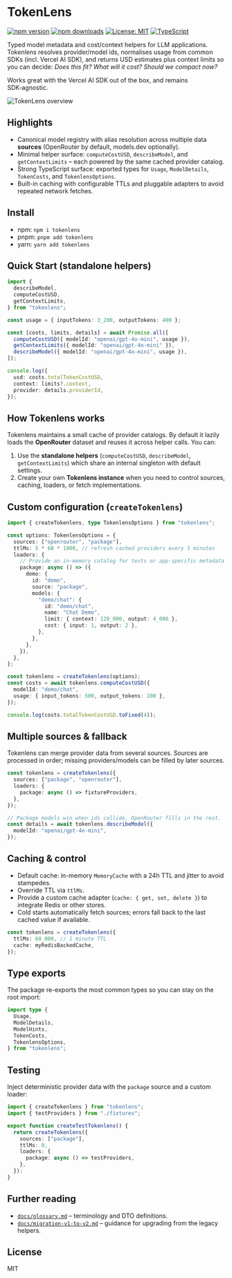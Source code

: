 TokenLens
========

[![npm version](https://img.shields.io/npm/v/tokenlens.svg)](https://www.npmjs.com/package/tokenlens)
[![npm downloads](https://img.shields.io/npm/dm/tokenlens.svg)](https://www.npmjs.com/package/tokenlens)
[![License: MIT](https://img.shields.io/badge/License-MIT-yellow.svg)](LICENSE)
[![TypeScript](https://img.shields.io/badge/TypeScript-5.x-blue.svg)](https://www.typescriptlang.org/)

Typed model metadata and cost/context helpers for LLM applications. Tokenlens resolves provider/model ids, normalises usage from common SDKs (incl. Vercel AI SDK), and returns USD estimates plus context limits so you can decide: *Does this fit? What will it cost? Should we compact now?*

Works great with the Vercel AI SDK out of the box, and remains SDK‑agnostic.

![TokenLens overview](https://raw.githubusercontent.com/xn1cklas/tokenlens/HEAD/assets/tokenlens.png)

Highlights
----------
- Canonical model registry with alias resolution across multiple data **sources** (OpenRouter by default, models.dev optionally).
- Minimal helper surface: `computeCostUSD`, `describeModel`, and `getContextLimits` – each powered by the same cached provider catalog.
- Strong TypeScript surface: exported types for `Usage`, `ModelDetails`, `TokenCosts`, and `TokenlensOptions`.
- Built-in caching with configurable TTLs and pluggable adapters to avoid repeated network fetches.

Install
-------
- npm: `npm i tokenlens`
- pnpm: `pnpm add tokenlens`
- yarn: `yarn add tokenlens`

Quick Start (standalone helpers)
--------------------------------
```ts
import {
  describeModel,
  computeCostUSD,
  getContextLimits,
} from "tokenlens";

const usage = { inputTokens: 3_200, outputTokens: 400 };

const [costs, limits, details] = await Promise.all([
  computeCostUSD({ modelId: "openai/gpt-4o-mini", usage }),
  getContextLimits({ modelId: "openai/gpt-4o-mini" }),
  describeModel({ modelId: "openai/gpt-4o-mini", usage }),
]);

console.log({
  usd: costs.totalTokenCostUSD,
  context: limits?.context,
  provider: details.providerId,
});
```

How Tokenlens works
-------------------
Tokenlens maintains a small cache of provider catalogs. By default it lazily loads the **OpenRouter** dataset and reuses it across helper calls. You can:

1. Use the **standalone helpers** (`computeCostUSD`, `describeModel`, `getContextLimits`) which share an internal singleton with default settings.
2. Create your own **Tokenlens instance** when you need to control sources, caching, loaders, or fetch implementations.

Custom configuration (`createTokenlens`)
---------------------------------------
```ts
import { createTokenlens, type TokenlensOptions } from "tokenlens";

const options: TokenlensOptions = {
  sources: ["openrouter", "package"],
  ttlMs: 5 * 60 * 1000, // refresh cached providers every 5 minutes
  loaders: {
    // Provide an in-memory catalog for tests or app-specific metadata
    package: async () => ({
      demo: {
        id: "demo",
        source: "package",
        models: {
          "demo/chat": {
            id: "demo/chat",
            name: "Chat Demo",
            limit: { context: 128_000, output: 4_096 },
            cost: { input: 1, output: 2 },
          },
        },
      },
    }),
  },
};

const tokenlens = createTokenlens(options);
const costs = await tokenlens.computeCostUSD({
  modelId: "demo/chat",
  usage: { input_tokens: 500, output_tokens: 200 },
});

console.log(costs.totalTokenCostUSD.toFixed(4));
```

Multiple sources & fallback
---------------------------
Tokenlens can merge provider data from several sources. Sources are processed in order; missing providers/models can be filled by later sources.

```ts
const tokenlens = createTokenlens({
  sources: ["package", "openrouter"],
  loaders: {
    package: async () => fixtureProviders,
  },
});

// Package models win when ids collide, OpenRouter fills in the rest.
const details = await tokenlens.describeModel({
  modelId: "openai/gpt-4o-mini",
});
```

Caching & control
-----------------
- Default cache: in-memory `MemoryCache` with a 24h TTL and jitter to avoid stampedes.
- Override TTL via `ttlMs`.
- Provide a custom cache adapter (`cache: { get, set, delete }`) to integrate Redis or other stores.
- Cold starts automatically fetch sources; errors fall back to the last cached value if available.

```ts
const tokenlens = createTokenlens({
  ttlMs: 60_000, // 1 minute TTL
  cache: myRedisBackedCache,
});
```

Type exports
------------
The package re-exports the most common types so you can stay on the root import:

```ts
import type {
  Usage,
  ModelDetails,
  ModelHints,
  TokenCosts,
  TokenlensOptions,
} from "tokenlens";
```

Testing
-------
Inject deterministic provider data with the `package` source and a custom loader:

```ts
import { createTokenlens } from "tokenlens";
import { testProviders } from "./fixtures";

export function createTestTokenlens() {
  return createTokenlens({
    sources: ["package"],
    ttlMs: 0,
    loaders: {
      package: async () => testProviders,
    },
  });
}
```

Further reading
---------------
- [`docs/glossary.md`](../../docs/glossary.md) – terminology and DTO definitions.
- [`docs/migration-v1-to-v2.md`](../../docs/migration-v1-to-v2.md) – guidance for upgrading from the legacy helpers.

License
-------
MIT
